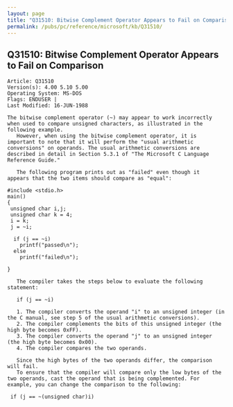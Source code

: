 ```yaml
---
layout: page
title: "Q31510: Bitwise Complement Operator Appears to Fail on Comparison"
permalink: /pubs/pc/reference/microsoft/kb/Q31510/
---
```


## Q31510: Bitwise Complement Operator Appears to Fail on Comparison

	Article: Q31510
	Version(s): 4.00 5.10 5.00
	Operating System: MS-DOS
	Flags: ENDUSER |
	Last Modified: 16-JUN-1988
	
	The bitwise complement operator (~) may appear to work incorrectly
	when used to compare unsigned characters, as illustrated in the
	following example.
	   However, when using the bitwise complement operator, it is
	important to note that it will perform the "usual arithmetic
	conversions" on operands. The usual arithmetic conversions are
	described in detail in Section 5.3.1 of "The Microsoft C Language
	Reference Guide."
	
	   The following program prints out as "failed" even though it
	appears that the two items should compare as "equal":
	
	#include <stdio.h>
	main()
	{
	 unsigned char i,j;
	 unsigned char k = 4;
	 i = k;
	 j = ~i;
	
	  if (j == ~i)
	    printf("passed\n");
	  else
	    printf("failed\n");
	
	}
	
	   The compiler takes the steps below to evaluate the following
	statement:
	
	   if (j == ~i)
	
	   1. The compiler converts the operand "i" to an unsigned integer (in
	the C manual, see step 5 of the usual arithmetic conversions).
	   2. The compiler complements the bits of this unsigned integer (the
	high byte becomes 0xFF).
	   3. The compiler converts the operand "j" to an unsigned integer
	(the high byte becomes 0x00).
	   4. The compiler compares the two operands.
	
	   Since the high bytes of the two operands differ, the comparison
	will fail.
	   To ensure that the compiler will compare only the low bytes of the
	two operands, cast the operand that is being complemented. For
	example, you can change the comparison to the following:
	
	 if (j == ~(unsigned char)i)
